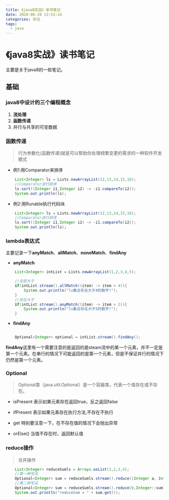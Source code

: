 ```yaml
---
title: 《java8实战》读书笔记
date: 2020-06-20 13:53:14
categories: 杂记
tags:
  - java
---
```


# 《java8实战》读书笔记

主要是关于java8的一些笔记。

## 基础
### java8中设计的三个编程概念
1. **流处理**
2. **函数传递**
3. 并行与共享的可变数据


### 函数传递
> 行为参数化(函数传递)就是可以帮助你处理频繁变更的需求的一种软件开发模式

- 例1:用Comparator来排序

```java
    List<Integer> ls = Lists.newArrayList(12,13,14,15,16);
    //Comparator进行排序
    ls.sort((Integer i1,Integer i2) -> -i1.compareTo(i2));
    System.out.println(ls);
```

- 例2:用Runable执行代码块

```java
    List<Integer> ls = Lists.newArrayList(12,13,14,15,16);
    //Comparator进行排序
    ls.sort((Integer i1,Integer i2) -> -i1.compareTo(i2));
    System.out.println(ls);
```

### lambda表达式

主要记录一下**anyMatch**、**allMatch**、**noneMatch**、**findAny**

- **anyMatch**
```java
    List<Integer> intList = Lists.newArrayList(1,2,3,4,5);

    //全部大于
    if(intList.stream().allMatch((item) -> item > 4)){
        System.out.println("ls集合存在大于4的数字!");
    }
    //存在大于
    if(intList.stream().anyMatch((item) -> item > 2)){
        System.out.println("ls集合存在大于5的数字!");
    }
```

- **findAny**
```java
    
    Optional<Integer> optional = intList.stream().findAny();
```
**findAny**这里有一个需要注意的是返回的是steam流中的某一个元素，并不一定是第一个元素。在串行的情况下可能返回的是第一个元素，但是不保证并行的情况下仍然是第一个元素。


### Optional

> Optional<T>类（java.util.Optional）是一个容器类，代表一个值存在或不存在。


- isPresent
表示如果元素存在返回true，反之返回false

- ifPresent
表示如果元素存在执行方法,不存在不执行

- get
特别要注意一下，在不存在值的情况下会抛出异常

- orElse()
当值不存在时，返回默认值


### reduce操作
> 合并操作

```java
    List<Integer> reduceSumls = Arrays.asList(1,2,3,4);
    //第一种写法
    Optional<Integer> sum = reduceSumls.stream().reduce((Integer a, Integer b) -> a +b);
    //第二种写法
    Optional<Integer> sum = reduceSumls.stream().reduce(0,Integer::sum);
    System.out.println("reduceSum = " + sum.get());
```
